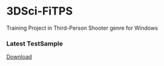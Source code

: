 # 3DSci-FiTPS
Training Project in Third-Person Shooter genre for Windows

### Latest TestSample
[Download](https://github.com/Krusnik777/3DSci-FiTPS/releases/tag/0.7)
